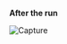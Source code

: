<p><b>After the run</b></p>

![Capture](https://user-images.githubusercontent.com/61194721/100867101-b2514300-34bf-11eb-9a3a-f77b8df37936.PNG)
